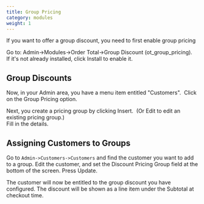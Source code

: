 ```yaml
---
title: Group Pricing
category: modules
weight: 1
---
```

If you want to offer a group discount, you need to first enable group pricing

Go to: Admin->Modules->Order Total->Group Discount (ot_group_pricing).   
If it's not already installed, click Install to enable it.  

## Group Discounts

Now, in your Admin area, you have a menu item entitled "Customers".  Click on the Group Pricing option.  

Next, you create a pricing group by clicking Insert.  (Or Edit to edit an existing pricing group.)  
Fill in the details.  

## Assigning Customers to Groups 

Go to `Admin->Customers->Customers` and find the customer you want to 
add to a group.  Edit the customer, and set the Discount Pricing Group
field at the bottom of the screen.  Press Update.

The customer will now be entitled to the group discount you have 
configured.  The discount will be shown as a line item 
under the Subtotal at checkout time. 
